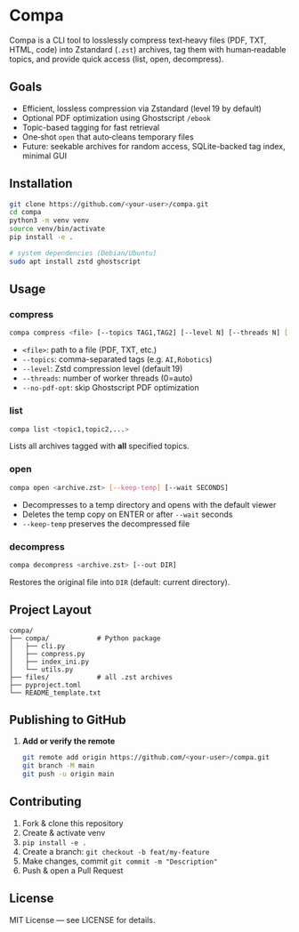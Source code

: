 # Compa

Compa is a CLI tool to losslessly compress text‑heavy files (PDF, TXT, HTML, code) into Zstandard (`.zst`) archives, tag them with human‑readable topics, and provide quick access (list, open, decompress).

## Goals

- Efficient, lossless compression via Zstandard (level 19 by default)
- Optional PDF optimization using Ghostscript `/ebook`
- Topic-based tagging for fast retrieval
- One‑shot `open` that auto‑cleans temporary files
- Future: seekable archives for random access, SQLite-backed tag index, minimal GUI

## Installation

```bash
git clone https://github.com/<your‑user>/compa.git
cd compa
python3 -m venv venv
source venv/bin/activate
pip install -e .

# system dependencies (Debian/Ubuntu)
sudo apt install zstd ghostscript
```

## Usage

### compress
```bash
compa compress <file> [--topics TAG1,TAG2] [--level N] [--threads N] [--no-pdf-opt]
```
- `<file>`: path to a file (PDF, TXT, etc.)
- `--topics`: comma-separated tags (e.g. `AI,Robotics`)
- `--level`: Zstd compression level (default 19)
- `--threads`: number of worker threads (0=auto)
- `--no-pdf-opt`: skip Ghostscript PDF optimization

### list
```bash
compa list <topic1,topic2,...>
```
Lists all archives tagged with **all** specified topics.

### open
```bash
compa open <archive.zst> [--keep-temp] [--wait SECONDS]
```
- Decompresses to a temp directory and opens with the default viewer
- Deletes the temp copy on ENTER or after `--wait` seconds
- `--keep-temp` preserves the decompressed file

### decompress
```bash
compa decompress <archive.zst> [--out DIR]
```
Restores the original file into `DIR` (default: current directory).

## Project Layout

```
compa/
├── compa/            # Python package
│   ├── cli.py
│   ├── compress.py
│   ├── index_ini.py
│   └── utils.py
├── files/            # all .zst archives
├── pyproject.toml
└── README_template.txt
```

## Publishing to GitHub

1. **Add or verify the remote**  
   ```bash
   git remote add origin https://github.com/<your‑user>/compa.git
   git branch -M main
   git push -u origin main
   ```

## Contributing

1. Fork & clone this repository  
2. Create & activate venv  
3. `pip install -e .`  
4. Create a branch: `git checkout -b feat/my-feature`  
5. Make changes, commit `git commit -m "Description"`  
6. Push & open a Pull Request  

## License

MIT License — see LICENSE for details.
